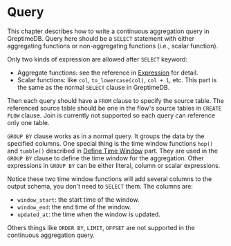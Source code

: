 # Query

This chapter describes how to write a continuous aggregation query in GreptimeDB. Query here should be a `SELECT` statement with either aggregating functions or non-aggregating functions (i.e., scalar function).

Only two kinds of expression are allowed after `SELECT` keyword:
- Aggregate functions: see the reference in [Expression](./expression.md) for detail.
- Scalar functions: like `col`, `to_lowercase(col)`, `col + 1`, etc. This part is the same as the normal `SELECT` clause in GreptimeDB.

Then each query should have a `FROM` clause to specify the source table. The referenced source table should be one in the flow's source tables in `CREATE FLOW` clause. Join is currently not supported so each query can reference only one table.

`GROUP BY` clause works as in a normal query. It groups the data by the specified columns. One special thing is the time window functions `hop()` and `tumble()` described in [Define Time Window](./define-time-window.md) part. They are used in the `GROUP BY` clause to define the time window for the aggregation. Other expressions in `GROUP BY` can be either literal, column or scalar expressions.

Notice these two time window functions will add several columns to the output schema, you don't need to `SELECT` them. The columns are:
- `window_start`: the start time of the window.
- `window_end`: the end time of the window.
- `updated_at`: the time when the window is updated.

Others things like `ORDER BY`, `LIMIT`, `OFFSET` are not supported in the continuous aggregation query.
